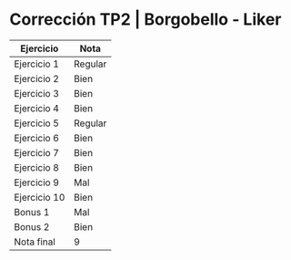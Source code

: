 # Corrección TP2 | Borgobello - Liker

| Ejercicio    | Nota    |
| ------------ | ------- |
| Ejercicio 1  | Regular |
| Ejercicio 2  | Bien    |
| Ejercicio 3  | Bien    |
| Ejercicio 4  | Bien    |
| Ejercicio 5  | Regular |
| Ejercicio 6  | Bien    |
| Ejercicio 7  | Bien    |
| Ejercicio 8  | Bien    |
| Ejercicio 9  | Mal     |
| Ejercicio 10 | Bien    |
| Bonus 1      | Mal     |
| Bonus 2      | Bien    |
| Nota final   | 9       |
